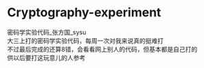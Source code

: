 # Cryptography-experiment
密码学实验代码_张方国_sysu</br>
大三上打的密码学实验代码，每周一次对我来说真的挺难打</br>
不过最后完成的还算8错，会看看网上别人的代码，但基本都是自己打的</br>
供以后要打这玩意儿的人参考
